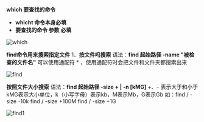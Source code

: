 **which 要查找的命令**

- **whicht 命令本身必填**
- **要查找的命令 参数 必填**

![which](https://github.com/whitemousetl/whitemousetl.github.io/assets/67313669/0505bdb4-d834-48db-b88a-941ad20f817e)

**find命令用来搜索指定文件**
1、**按文件吗搜索**
语法：**find 起始路径 -name "被检查的文件名"**
可以使用通配符 * ，使用通配符时会把文件和文件夹都搜索出来

![find](https://github.com/whitemousetl/whitemousetl.github.io/assets/67313669/7b9bfbdf-b0df-4e49-825a-b504098937d9)

**按照文件大小搜索**
语法：**find 起始路径 -size + | -n [kMG]**
+、- 表示大于和小于
kMG表示大小单位，k（小写字母）表示kb，M表示Mb，G表示Gb
如：find / -size -10k
        find / -size +100M
        find / -size +1G

![find1](https://github.com/whitemousetl/whitemousetl.github.io/assets/67313669/88985daf-4a5b-4420-8461-61981efcf4a0)


